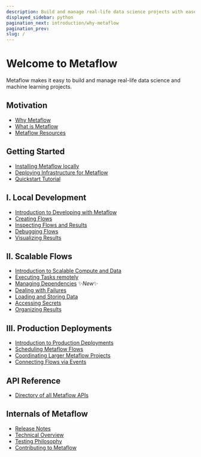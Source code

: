 ```yaml
---
description: Build and manage real-life data science projects with ease.
displayed_sidebar: python
pagination_next: introduction/why-metaflow
pagination_prev:
slug: /
---
```


# Welcome to Metaflow

Metaflow makes it easy to build and manage real-life data science and machine learning
projects.

<div className="tocList">

## Motivation

- [Why Metaflow](introduction/why-metaflow)
- [What is Metaflow](introduction/what-is-metaflow)
- [Metaflow Resources](introduction/metaflow-resources)

## Getting Started

- [Installing Metaflow locally](getting-started/install)
- [Deploying Infrastructure for Metaflow](getting-started/infrastructure)
- [Quickstart Tutorial](getting-started/tutorials/)

## I. Local Development

- [Introduction to Developing with Metaflow](metaflow/introduction)
- [Creating Flows](metaflow/basics)
- [Inspecting Flows and Results](metaflow/client)
- [Debugging Flows](metaflow/debugging)
- [Visualizing Results](metaflow/visualizing-results/)

## II. Scalable Flows

- [Introduction to Scalable Compute and Data](scaling/introduction)
- [Executing Tasks remotely](scaling/remote-tasks/introduction)
- [Managing Dependencies](scaling/dependencies) ✨*New*✨
- [Dealing with Failures](scaling/failures)
- [Loading and Storing Data](scaling/data)
- [Accessing Secrets](scaling/secrets)
- [Organizing Results](scaling/tagging)

## III. Production Deployments

- [Introduction to Production Deployments](production/introduction)
- [Scheduling Metaflow Flows](production/scheduling-metaflow-flows/introduction)
- [Coordinating Larger Metaflow
  Projects](production/coordinating-larger-metaflow-projects)
- [Connecting Flows via Events](production/event-triggering/)

## API Reference

- [Directory of all Metaflow APIs](api/)

## Internals of Metaflow

- [Release Notes](internals/release-notes)
- [Technical Overview](internals/technical-overview)
- [Testing Philosophy](internals/testing-philosophy)
- [Contributing to Metaflow](internals/contributing)


<!--

## Old

- [Release Notes](introduction/release-notes)
- [Roadmap](introduction/roadmap)
- [Get in Touch](introduction/getting-in-touch)
- [Metaflow on AWS](metaflow-on-aws)
- [Metaflow Sandbox](https://metaflow.org/sandbox)
- [Deploying to AWS](metaflow-on-aws/deploy-to-aws)

-->

</div>
